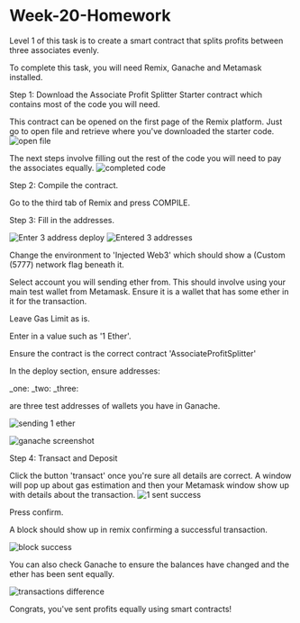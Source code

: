 # Week-20-Homework

Level 1 of this task is to create a smart contract that splits profits between three associates evenly. 

To complete this task, you will need Remix, Ganache and Metamask installed. 

Step 1: Download the Associate Profit Splitter Starter contract which contains most of the code you will need. 

This contract can be opened on the first page of the Remix platform. Just go to open file and retrieve where you've downloaded the starter code. 
![open file](https://user-images.githubusercontent.com/76278469/127757819-b2fa1820-ed30-45b3-99ef-5a57b5c08f00.PNG)

The next steps involve filling out the rest of the code you will need to pay the associates equally. 
![completed code](https://user-images.githubusercontent.com/76278469/127757840-b554f560-12b7-4129-b6d8-3513d4937e31.PNG)

Step 2: Compile the contract. 

Go to the third tab of Remix and press COMPILE. 

Step 3: Fill in the addresses. 

![Enter 3 address deploy](https://user-images.githubusercontent.com/76278469/127757929-5dedf246-7e07-4c6c-9566-e1cedfcb7365.PNG)
![Entered 3 addresses](https://user-images.githubusercontent.com/76278469/127757933-13fb2c7f-7691-44e3-bd7d-2f3721b10e8c.PNG)


Change the environment to 'Injected Web3' which should show a (Custom (5777) network flag beneath it. 

Select account you will sending ether from. This should involve using your main test wallet from Metamask. Ensure it is a wallet that has some ether in it for the transaction. 

Leave Gas Limit as is. 

Enter in a value such as '1 Ether'. 

Ensure the contract is the correct contract 'AssociateProfitSplitter'

In the deploy section, ensure addresses: 

_one:
_two:
_three:

are three test addresses of wallets you have in Ganache. 

![sending 1 ether](https://user-images.githubusercontent.com/76278469/127757943-8d0b7278-451b-4447-8ad0-a78b0dc2318b.PNG)

![ganache screenshot](https://user-images.githubusercontent.com/76278469/127757950-0cccef07-665e-458b-89e1-42767eb94b61.PNG)

Step 4: Transact and Deposit

Click the button 'transact' once you're sure all details are correct. A window will pop up about gas estimation and then your Metamask window show up with details about the transaction.  ![1 sent success](https://user-images.githubusercontent.com/76278469/127757983-08aeb3d3-a049-405f-afe7-d408b5d09956.PNG)

Press confirm. 

A block should show up in remix confirming a successful transaction.

![block success](https://user-images.githubusercontent.com/76278469/127757995-8ca157f1-5530-4c59-b273-282c37944ef5.PNG)

You can also check Ganache to ensure the balances have changed and the ether has been sent equally. 

![transactions difference](https://user-images.githubusercontent.com/76278469/127758008-2d8c3425-a38d-43a2-a8a6-8ca2c7cb20c4.PNG)


Congrats, you've sent profits equally using smart contracts!
